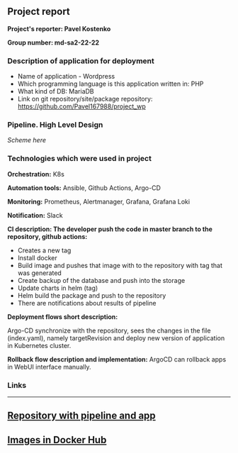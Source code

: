 
## Project report

**Project's reporter: Pavel Kostenko**

**Group number: md-sa2-22-22**

### Description of application for deployment

- Name of application - Wordpress
- Which programming language is this application written in: PHP
- What kind of DB: MariaDB
- Link on git repository/site/package repository: https://github.com/Pavel167988/project_wp

### Pipeline. High Level Design

_Scheme here_

### Technologies which were used in project

**Orchestration:** K8s

**Automation tools:** Ansible, Github Actions, Argo-CD

**Monitoring:** Prometheus, Alertmanager, Grafana, Grafana Loki

**Notification:** Slack

**CI description: The developer push the code in master branch to the repository, github actions:**

- Creates a new tag
- Install docker
- Build image and pushes that image with to the repository with tag that was generated
- Create backup of the database and push into the storage
- Update charts in helm (tag)
- Helm build the package and push to the repository
- There are notifications about results of pipeline

**Deployment flows short description:**

Argo-CD synchronize with the repository, sees the changes in the file (index.yaml), namely targetRevision and deploy new version of application in Kubernetes cluster.


**Rollback flow description and implementation:** ArgoCD can rollback apps in WebUI interface manually.



### Links
---
[Repository with pipeline and app](https://github.com/Pavel167988/project_wp)
---
[Images in Docker Hub](https://hub.docker.com/repository/docker/pavelogs/wordpress/general)
---
